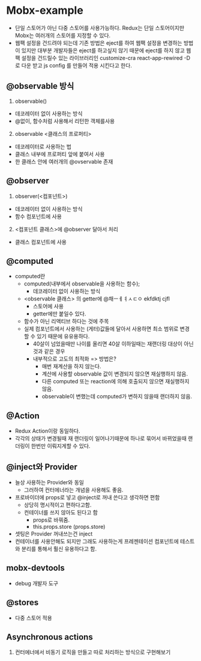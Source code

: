# Mobx-example

- 단일 스토어가 아닌 다중 스토어를 사용가능하다. Redux는 단일 스토어이지만 Mobx는 여러개의 스토어를 지정할 수 있다.
- 웹팩 설정을 건드려야 되는데 기존 방법은 eject를 하여 웹팩 설정을 변경하는 방법이 있지만 대부분 개발자들은 eject를 하고싶지 않기 때문에 eject를 하지 않고 웹팩 설정을 건드릴수 있는 라이브러리인 customize-cra react-app-rewired -D 로 다운 받고 js config 를 만들어 적용 시킨다고 한다.

## @observable 방식

1. observable(<value>)

- 데코레이터 없이 사용하는 방식
- @없이, 함수처럼 사용해서 리턴한 객체를사용

2. observable <클래스의 프로퍼티>

- 데코레이터로 사용하는 법
- 클래스 내부에 프로퍼티 앞에 붙여서 사용
- 한 클래스 안에 여러개의 @ovservable 존재

## @observer

1. observer(<컴포넌트>)

- 데코레이터 없이 사용하는 방식
- 함수 컴포넌트에 사용

2. <컴포넌트 클래스>에 @observer 달아서 처리

- 클래스 컴포넌트에 사용

## @computed

- computed란
  - computed(내부에서 observable을 사용하는 함수);
    - 데코레이터 없이 사용하는 방식
  - <observable 클래스> 의 getter에 @채ㅡㅔㅕㅅㄷㅇ ekfdktj cjfl
    - 스토어에 사용
    - getter에만 붙일수 있다.
  - 함수가 아닌 리액티브 하다는 것에 주목
  - 실제 컴포넌트에서 사용하는 (게터)값들에 달아서 사용하면 최소 범위로 변경 할 수 있기 때문에 유유용하다.
    - 40살이 넘었을때만 나이를 올리면 40살 이하일때는 재랜더링 대상이 아닌 것과 같은 경우
    - 내부적으로 고도의 최적화 => 방법은?
      - 매번 재계산을 하지 않는다.
      - 계산에 사용할 observable 값이 변경되지 않으면 재실행하지 않음.
      - 다른 computed 또는 reaction에 의해 호출되지 않으면 재실행하지 않음.
      - observable이 변했는데 computed가 변하지 않을때 랜더하지 않음.

## @Action

- Redux Action이랑 동일하다.
- 각각의 상태가 변경될때 재 랜더링이 일어나기때문에 하나로 묶어서 바뀌었을때 랜더링이 한번만 이뤄지게할 수 있다.

## @inject와 Provider

- 늘상 사용하는 Provider와 동일
  - 그러하여 컨터에너라는 개념을 사용해도 좋음.
- 프로바이더에 props로 넣고 @inject로 꺼내 쓴다고 생각하면 편함
  - 상당히 명시적이고 편하다고함.
  - 컨테이너를 쓰지 않아도 된다고 함
    - props로 바꿔줌.
    - this.props.store (props.store)
- 셋팅은 Provider 꺼내쓰는건 inject
- 컨테이너를 사용안해도 되지만 그래도 사용하는게 프레젠테이션 컴포넌트에 테스트와 분리를 통해서 훨신 유용하다고 함.

## mobx-devtools

- debug 개발자 도구

## @stores

- 다중 스토어 적용

## Asynchronous actions

1. 컨터에너에서 비동기 로직을 만들고 따로 처리하는 방식으로 구현해보기

